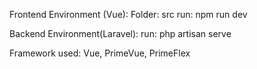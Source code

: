 Frontend Environment (Vue):
Folder: src
run: npm run dev

Backend Environment(Laravel):
run: php artisan serve

Framework used:
Vue, PrimeVue, PrimeFlex